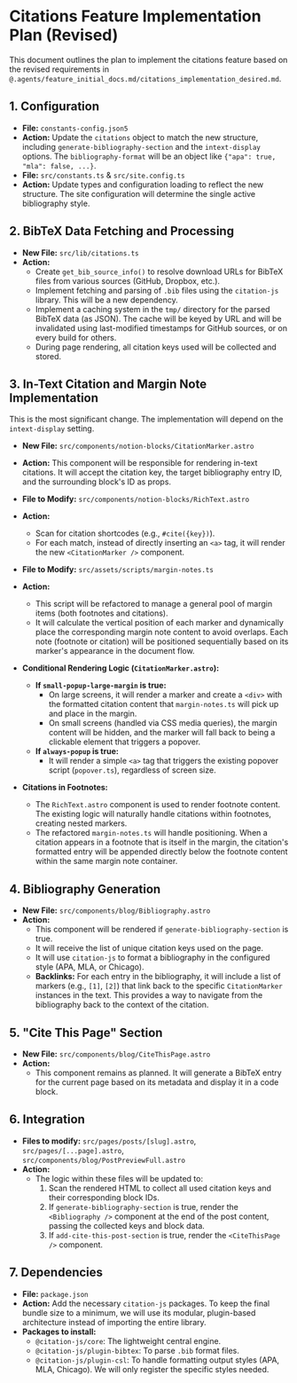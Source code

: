 # Citations Feature Implementation Plan (Revised)

This document outlines the plan to implement the citations feature based on the revised requirements in `@.agents/feature_initial_docs.md/citations_implementation_desired.md`.

## 1. Configuration

- **File:** `constants-config.json5`
- **Action:** Update the `citations` object to match the new structure, including `generate-bibliography-section` and the `intext-display` options. The `bibliography-format` will be an object like `{"apa": true, "mla": false, ...}`.
- **File:** `src/constants.ts` & `src/site.config.ts`
- **Action:** Update types and configuration loading to reflect the new structure. The site configuration will determine the single active bibliography style.

## 2. BibTeX Data Fetching and Processing

- **New File:** `src/lib/citations.ts`
- **Action:**
    - Create `get_bib_source_info()` to resolve download URLs for BibTeX files from various sources (GitHub, Dropbox, etc.).
    - Implement fetching and parsing of `.bib` files using the `citation-js` library. This will be a new dependency.
    - Implement a caching system in the `tmp/` directory for the parsed BibTeX data (as JSON). The cache will be keyed by URL and will be invalidated using last-modified timestamps for GitHub sources, or on every build for others.
    - During page rendering, all citation keys used will be collected and stored.

## 3. In-Text Citation and Margin Note Implementation

This is the most significant change. The implementation will depend on the `intext-display` setting.

- **New File:** `src/components/notion-blocks/CitationMarker.astro`
- **Action:** This component will be responsible for rendering in-text citations. It will accept the citation key, the target bibliography entry ID, and the surrounding block's ID as props.

- **File to Modify:** `src/components/notion-blocks/RichText.astro`
- **Action:**
    - Scan for citation shortcodes (e.g., `#cite({key})`).
    - For each match, instead of directly inserting an `<a>` tag, it will render the new `<CitationMarker />` component.

- **File to Modify:** `src/assets/scripts/margin-notes.ts`
- **Action:**
    - This script will be refactored to manage a general pool of margin items (both footnotes and citations).
    - It will calculate the vertical position of each marker and dynamically place the corresponding margin note content to avoid overlaps. Each note (footnote or citation) will be positioned sequentially based on its marker's appearance in the document flow.

- **Conditional Rendering Logic (`CitationMarker.astro`):**
    - **If `small-popup-large-margin` is true:**
        - On large screens, it will render a marker and create a `<div>` with the formatted citation content that `margin-notes.ts` will pick up and place in the margin.
        - On small screens (handled via CSS media queries), the margin content will be hidden, and the marker will fall back to being a clickable element that triggers a popover.
    - **If `always-popup` is true:**
        - It will render a simple `<a>` tag that triggers the existing popover script (`popover.ts`), regardless of screen size.

- **Citations in Footnotes:**
    - The `RichText.astro` component is used to render footnote content. The existing logic will naturally handle citations within footnotes, creating nested markers.
    - The refactored `margin-notes.ts` will handle positioning. When a citation appears in a footnote that is itself in the margin, the citation's formatted entry will be appended directly below the footnote content within the same margin note container.

## 4. Bibliography Generation

- **New File:** `src/components/blog/Bibliography.astro`
- **Action:**
    - This component will be rendered if `generate-bibliography-section` is true.
    - It will receive the list of unique citation keys used on the page.
    - It will use `citation-js` to format a bibliography in the configured style (APA, MLA, or Chicago).
    - **Backlinks:** For each entry in the bibliography, it will include a list of markers (e.g., `[1]`, `[2]`) that link back to the specific `CitationMarker` instances in the text. This provides a way to navigate from the bibliography back to the context of the citation.

## 5. "Cite This Page" Section

- **New File:** `src/components/blog/CiteThisPage.astro`
- **Action:**
    - This component remains as planned. It will generate a BibTeX entry for the current page based on its metadata and display it in a code block.

## 6. Integration

- **Files to modify:** `src/pages/posts/[slug].astro`, `src/pages/[...page].astro`, `src/components/blog/PostPreviewFull.astro`
- **Action:**
    - The logic within these files will be updated to:
        1. Scan the rendered HTML to collect all used citation keys and their corresponding block IDs.
        2. If `generate-bibliography-section` is true, render the `<Bibliography />` component at the end of the post content, passing the collected keys and block data.
        3. If `add-cite-this-post-section` is true, render the `<CiteThisPage />` component.

## 7. Dependencies

- **File:** `package.json`
- **Action:** Add the necessary `citation-js` packages. To keep the final bundle size to a minimum, we will use its modular, plugin-based architecture instead of importing the entire library.
- **Packages to install:**
    - `@citation-js/core`: The lightweight central engine.
    - `@citation-js/plugin-bibtex`: To parse `.bib` format files.
    - `@citation-js/plugin-csl`: To handle formatting output styles (APA, MLA, Chicago). We will only register the specific styles needed.